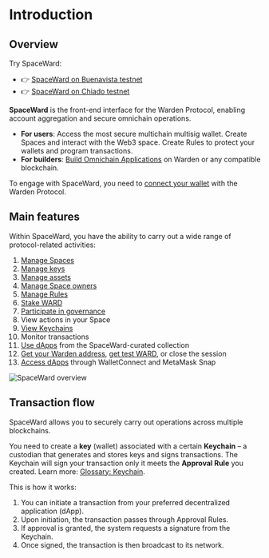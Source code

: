 ﻿---
sidebar_position: 1
id: home-doc
slug: /
---

# Introduction

## Overview

Try SpaceWard:

- 👉 [SpaceWard on Buenavista testnet](https://spaceward.buenavista.wardenprotocol.org/)
- 👉 [SpaceWard on Chiado testnet](https://spaceward.chiado.wardenprotocol.org/)

**SpaceWard** is the front-end interface for the Warden Protocol, enabling account aggregation and secure omnichain operations.

- **For users**: Access the most secure multichain multisig wallet. Create Spaces and interact with the Web3 space. Create Rules to protect your wallets and program transactions.
- **For builders**: [Build Omnichain Applications](https://docs.wardenprotocol.org/build-an-app/introduction) on Warden or any compatible blockchain.

To engage with SpaceWard, you need to [connect your wallet](/spaceward/connect-your-wallet) with the Warden Protocol.

## Main features

Within SpaceWard, you have the ability to carry out a wide range of protocol-related activities:

1. [Manage Spaces](/spaceward/manage-spaces)
2. [Manage keys](/spaceward/manage-keys)
3. [Manage assets](/spaceward/manage-assets)
4. [Manage Space owners](/spaceward/manage-owners)
5. [Manage Rules](/spaceward/manage-rules)
6. [Stake WARD](/spaceward/stake-ward)
7. [Participate in governance](/spaceward/participate-in-governance)
8. View actions in your Space
9. [View Keychains](/spaceward/manage-keys#view-keychains)
10. Monitor transactions
11. [Use dApps](/spaceward/use-dapps#use-spaceward-collection) from the SpaceWard-curated collection
12. [Get your Warden address](/spaceward/connect-your-wallet#get-your-warden-address), [get test WARD](/spaceward/get-test-ward), or close the session
13. [Access dApps](/spaceward/use-dapps#use-spaceward-collection) through WalletConnect and MetaMask Snap

![SpaceWard overview](../../static/img/spaceward-overview.png)

## Transaction flow

SpaceWard allows you to securely carry out operations across multiple blockchains.

You need to create a **key** (wallet) associated with a certain **Keychain** – a custodian that generates and stores keys and signs transactions. The Keychain will sign your transaction only it meets the **Approval Rule** you created. Learn more: [Glossary: Keychain](https://docs.wardenprotocol.org/learn/glossary#keychain).

This is how it works:

1. You can initiate a transaction from your preferred decentralized application (dApp).
2. Upon initiation, the transaction passes through Approval Rules.
3. If approval is granted, the system requests a signature from the Keychain.
4. Once signed, the transaction is then broadcast to its network.
